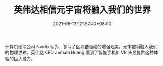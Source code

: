 ﻿---
title: "英伟达相信元宇宙将融入我们的世界"
date: 2021-06-13T21:57:40+08:00
lastmod: 2021-06-13T16:45:40+08:00
draft: false
authors: ["Dalton"]
description: "计算机硬件公司 Nvidia 认为，多亏了区块链驱动的增强现实，元宇宙将融入我们的物理世界。英伟达 CEO Jensen Huang 看到了智能手机和 VR 头显提供这种体验的巨大潜力。"
featuredImage: "nvidia-believes-the-metaverse-will-blend-into-our-world.png"
tags: ["Strategy Game","策略游戏","Play to Earn"]
categories: ["news"]
news: ["策略游戏"]
weight: 
lightgallery: true
pinned: false
recommend: false
recommend1: false
---

计算机硬件公司 Nvidia 认为，多亏了区块链驱动的增强现实，元宇宙将融入我们的物理世界。英伟达 CEO Jensen Huang 看到了智能手机和 VR 头显提供这种体验的巨大潜力。

<!--more-->


